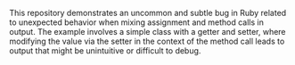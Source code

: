 This repository demonstrates an uncommon and subtle bug in Ruby related to unexpected behavior when mixing assignment and method calls in output. The example involves a simple class with a getter and setter, where modifying the value via the setter in the context of the method call leads to output that might be unintuitive or difficult to debug.